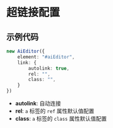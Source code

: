 # 超链接配置


## 示例代码

```typescript
new AiEditor({
    element: "#aiEditor",
    link: {
        autolink: true,
        rel: "",
        class: "",
    }
})
```

- **autolink**: 自动连接
- **rel**: `a` 标签的 `ref` 属性默认值配置
- **class**:  `a` 标签的  `class` 属性默认值配置


